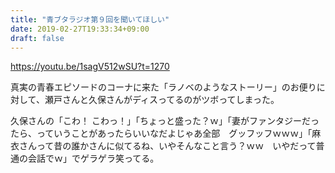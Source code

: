 ```yaml
---
title: "青ブタラジオ第９回を聞いてほしい"
date: 2019-02-27T19:33:34+09:00
draft: false
---
```


https://youtu.be/1sagV512wSU?t=1270

真実の青春エピソードのコーナに来た「ラノベのようなストーリー」のお便りに対して、瀬戸さんと久保さんがディスってるのがツボってしまった。

久保さんの「こわ！ こわっ！」「ちょっと盛った？ｗ」「妻がファンタジーだったら、っていうことがあったらいいなだよじゃあ全部　グッフッフｗｗｗ」「麻衣さんって昔の誰かさんに似てるね、いやそんなこと言う？ｗｗ　いやだって普通の会話でｗ」でゲラゲラ笑ってる。

